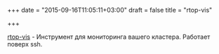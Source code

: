+++
date = "2015-09-16T11:05:11+03:00"
draft = false
title = "rtop-vis"

+++

<p><a href="http://www.rtop-monitor.org/rtop-vis/">rtop-vis</a>&nbsp;- Инструмент для мониторинга вашего кластера. Работает поверх ssh.</p>

